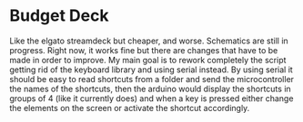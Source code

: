 # Budget Deck
Like the elgato streamdeck but cheaper, and worse.
Schematics are still in progress.
Right now, it works fine but there are changes that have to be made in order to improve.
My main goal is to rework completely the script getting rid of the keyboard library and using serial instead.
By using serial it should be easy to read shortcuts from a folder and send the microcontroller the names of the shortcuts, then the arduino would display the shortcuts in groups of 4 (like it currently does) and when a key is pressed either change the elements on the screen or activate the shortcut accordingly.
